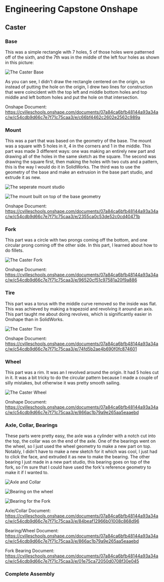 # Engineering Capstone Onshape

## Caster

### Base

This was a simple rectangle with 7 holes, 5 of those holes were patterned off of the sixth, and the 7th was in the middle of the left four holes as shown in this picture: 

![The Caster Base](https://github.com/david-wiles6/Engineering-Capstone-Notebook/blob/master/pictures/Screenshot%202020-09-29%20at%203.26.07%20PM.png)

As you can see, I didn't draw the rectangle centered on the origin, so instead of putting the hole on the origin, I drew two lines for construction that were coincident with the top left and middle bottom holes and top middle and left bottom holes and put the hole on that intersection.

Onshape Document: https://cvilleschools.onshape.com/documents/07a84ca6bfb48144a93a34ac/w/c54cdb9d66c7e7f71c75caa3/e/c66bf4462c2602e2562c989a

### Mount

This was a part that was based on the geometry of the base. The mount was a square with 5 holes in it, 4 in the corners and 1 in the middle. This part was made 3 different ways: one was making an entirely new part and drawing all of the holes in the same sketch as the square. The second was drawing the square first, then making the holes with two cuts and a pattern, this is the way I would do it in SolidWorks. The third was to use the geometry of the base and make an extrusion in the base part studio, and extrude it as new. 

![The seperate mount studio](https://github.com/david-wiles6/Engineering-Capstone-Notebook/blob/master/pictures/Screenshot%202020-10-01%20at%2012.22.18%20PM.png)


![The mount built on top of the base geometry](https://github.com/david-wiles6/Engineering-Capstone-Notebook/blob/master/pictures/Screenshot%202020-10-01%20at%2012.22.06%20PM.png)

Onshape Document: https://cvilleschools.onshape.com/documents/07a84ca6bfb48144a93a34ac/w/c54cdb9d66c7e7f71c75caa3/e/2355ca0c53de52c0cd40471b


### Fork

This part was a circle with two prongs coming off the bottom, and one circular prong coming off the other side. In this part, I learned about how to do fillets.

![The Caster Fork](https://github.com/david-wiles6/Engineering-Capstone-Notebook/blob/master/pictures/Screenshot%202020-10-02%20at%202.09.44%20PM.png)

Onshape Document: https://cvilleschools.onshape.com/documents/07a84ca6bfb48144a93a34ac/w/c54cdb9d66c7e7f71c75caa3/e/96520cf51c97581a20f9a886 

### Tire

This part was a torus with the middle curve removed so the inside was flat. This was achieved by making a trapezoid and revolving it around an axis. This part taught me about doing revolves, which is significantly easier in Onshape than in SolidWorks. 

![The Caster Tire](https://github.com/david-wiles6/Engineering-Capstone-Notebook/blob/master/pictures/Screenshot%202020-10-02%20at%202.09.54%20PM.png)

Onshape Document: https://cvilleschools.onshape.com/documents/07a84ca6bfb48144a93a34ac/w/c54cdb9d66c7e7f71c75caa3/e/74fd5b2ae4b690f0fc874601

### Wheel

This part was a rim. It was an I revolved around the origin. It had 5 holes cut in it. It was a bit tricky to do the circular pattern because I made a couple of silly mistakes, but otherwise it was pretty smooth sailing.

![The Caster Wheel](https://github.com/david-wiles6/Engineering-Capstone-Notebook/blob/master/pictures/Screenshot%202020-10-02%20at%202.10.28%20PM.png)

Onshape Document: https://cvilleschools.onshape.com/documents/07a84ca6bfb48144a93a34ac/w/c54cdb9d66c7e7f71c75caa3/e/866ac1b79a9e265aa5eaaebd

### Axle, Collar, Bearings

These parts were pretty easy, the axle was a cylinder with a notch cut into the top, the collar was on the end of the axle. One of the bearings went on the wheel, so I just used the wheel geometry to make a new part on top. Notably, I didn't have to make a new sketch for it which was cool, I just had to click the face, and extruded it as new to make the bearing. The other bearing I just made in a new part studio, this bearing goes on top of the fork, so I'm sure that I could have used the fork's reference geometry to make it if I wanted to.

![Axle and Collar](https://github.com/david-wiles6/Engineering-Capstone-Notebook/blob/master/pictures/Screenshot%202020-10-02%20at%202.10.52%20PM.png)


![Bearing on the wheel](https://github.com/david-wiles6/Engineering-Capstone-Notebook/blob/master/pictures/Screenshot%202020-10-02%20at%202.10.40%20PM.png)


![Bearing for the Fork](https://github.com/david-wiles6/Engineering-Capstone-Notebook/blob/master/pictures/Screenshot%202020-10-02%20at%202.11.10%20PM.png)

Axle/Collar Document: https://cvilleschools.onshape.com/documents/07a84ca6bfb48144a93a34ac/w/c54cdb9d66c7e7f71c75caa3/e/84beaf12966b01008c868d96

Bearing/Wheel Document: https://cvilleschools.onshape.com/documents/07a84ca6bfb48144a93a34ac/w/c54cdb9d66c7e7f71c75caa3/e/866ac1b79a9e265aa5eaaebd

Fork Bearing Document: https://cvilleschools.onshape.com/documents/07a84ca6bfb48144a93a34ac/w/c54cdb9d66c7e7f71c75caa3/e/01e75ca72050d0708f30e045


### Complete Assembly
